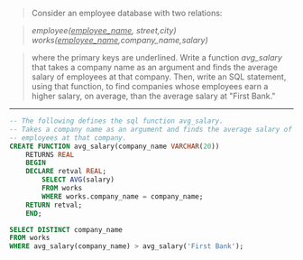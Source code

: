 > Consider an employee database with two relations:

> _employee(<u>employee_name</u>, street,city)_ <br>
> _works(<u>employee_name</u>,company_name,salary)_

> where the primary keys are underlined. Write a function _avg_salary_
> that takes a company name as an argument and finds the average salary of 
> employees at that company. Then, write an SQL statement, using that function, 
> to find companies whose employees earn a higher salary, on average, than
> the average salary at "First Bank."

--------------------------------

```sql
-- The following defines the sql function avg_salary.
-- Takes a company name as an argument and finds the average salary of
-- employees at that company.
CREATE FUNCTION avg_salary(company_name VARCHAR(20))
    RETURNS REAL
    BEGIN
    DECLARE retval REAL;
        SELECT AVG(salary)
        FROM works
        WHERE works.company_name = company_name;
    RETURN retval;
    END;

SELECT DISTINCT company_name
FROM works
WHERE avg_salary(company_name) > avg_salary('First Bank');
```

